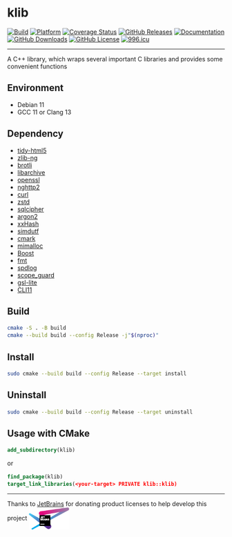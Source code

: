 # klib

[![Build](https://github.com/KaiserLancelot/klib/actions/workflows/build.yml/badge.svg)](https://github.com/KaiserLancelot/klib/actions/workflows/build.yml)
[![Platform](https://img.shields.io/badge/Platform-Debian%2011-brightgreen)](https://www.debian.org/)
[![Coverage Status](https://coveralls.io/repos/github/KaiserLancelot/klib/badge.svg?branch=main)](https://coveralls.io/github/KaiserLancelot/klib?branch=main)
[![GitHub Releases](https://img.shields.io/github/release/KaiserLancelot/klib)](https://github.com/KaiserLancelot/klib/releases/latest)
[![Documentation](https://img.shields.io/badge/docs-doxygen-blue)](https://kaiserlancelot.github.io/klib)
[![GitHub Downloads](https://img.shields.io/github/downloads/KaiserLancelot/klib/total)](https://github.com/KaiserLancelot/klib/releases)
[![GitHub License](https://img.shields.io/github/license/KaiserLancelot/klib)](https://github.com/KaiserLancelot/klib/blob/main/LICENSE)
[![996.icu](https://img.shields.io/badge/link-996.icu-red.svg)](https://996.icu)

---

A C++ library, which wraps several important C libraries and provides some convenient functions

## Environment

- Debian 11
- GCC 11 or Clang 13

## Dependency

- [tidy-html5](https://github.com/htacg/tidy-html5)
- [zlib-ng](https://github.com/zlib-ng/zlib-ng)
- [brotli](https://github.com/google/brotli)
- [libarchive](https://github.com/libarchive/libarchive)
- [openssl](https://github.com/openssl/openssl)
- [nghttp2](https://github.com/nghttp2/nghttp2)
- [curl](https://github.com/curl/curl)
- [zstd](https://github.com/facebook/zstd)
- [sqlcipher](https://github.com/sqlcipher/sqlcipher)
- [argon2](https://github.com/P-H-C/phc-winner-argon2)
- [xxHash](https://github.com/Cyan4973/xxHash)
- [simdutf](https://github.com/simdutf/simdutf)
- [cmark](https://github.com/commonmark/cmark)
- [mimalloc](https://github.com/microsoft/mimalloc)
- [Boost](https://www.boost.org/)
- [fmt](https://github.com/fmtlib/fmt)
- [spdlog](https://github.com/gabime/spdlog)
- [scope_guard](https://github.com/Neargye/scope_guard)
- [gsl-lite](https://github.com/gsl-lite/gsl-lite)
- [CLI11](https://github.com/CLIUtils/CLI11)

## Build

```bash
cmake -S . -B build
cmake --build build --config Release -j"$(nproc)"
```

## Install

```bash
sudo cmake --build build --config Release --target install
```

## Uninstall

```bash
sudo cmake --build build --config Release --target uninstall
```

## Usage with CMake

```cmake
add_subdirectory(klib)
```

or

```cmake
find_package(klib)
target_link_libraries(<your-target> PRIVATE klib::klib)
```

---

Thanks to [JetBrains](https://www.jetbrains.com/) for donating product licenses to help develop this
project <a href="https://www.jetbrains.com/"><img src="logo/jetbrains.svg" width="94" align="center" /></a>
